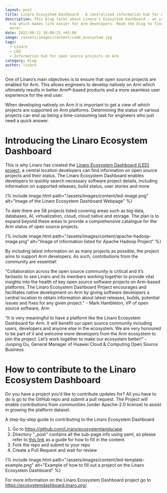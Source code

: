 ```yaml
---
layout: post
title: Linaro Ecosystem Dashboard - A centralized information hub for Arm developers
description: This blog talks about Linaro's Ecosystem Dashboard - an information
  hub which makes life easier for Arm developers. Read the blog to find out
  more!
date: 2022-08-11 10:08:25 +01:00
image: /assets/images/content/code_ecosystem.jpg
tags:
  - Linaro
  - LED
  - Information hub for open source projects on Arm
category: blog
author: linaro
---
```

One of Linaro’s main objectives is to ensure that open source projects are enabled for Arm. This allows engineers to develop natively on Arm which ultimately results in better Arm®-based products and a more seamless user experience for the end user.

When developing natively on Arm it is important to get a view of which projects are supported on Arm platforms. Determining the status of various projects can end up being a time-consuming task for engineers who just need a quick answer. 

# Introducing the Linaro Ecosystem Dashboard

This is why Linaro has created the [Linaro Ecosystem Dashboard (LED) project](https://ecosystemdashboard.linaro.org/), a central location developers can find information on open source projects and their status. The Linaro Ecosystem Dashboard enables developers to quickly search necessary software project details, including information on supported releases, build status, user stories and more.

{% include image.html path="/assets/images/content/led-image.png" alt="Image of the Linaro Ecosystem Dashboard Webpage" %}

To date there are 58 projects listed covering areas such as big data, databases, AI, virtualization, cloud, cloud native and storage. The plan is to expand beyond these areas to provide a comprehensive catalogue for the Arm status of open source projects.

{% include image.html path="/assets/images/content/apache-hadoop-image.png" alt="Image of information listed for Apache Hadoop Project" %}

By including latest information on as many projects as possible, the project aims to support Arm developers. As such, contributions from the community are essential!

"Collaboration across the open source community is critical and it’s fantastic to see Linaro and its members working together to provide vital insights into the health of key open source software projects on Arm-based platforms. The Linaro Ecosystem Dashboard Project encourages and facilitates native development on Arm by giving software developers a central location to obtain information about latest releases, builds, potential issues and fixes for any given project." - Mark Hambleton, VP of open source software, Arm

“It is very meaningful to have a platform like the Linaro Ecosystem Dashboard for Arm. It will benefit our open source community including users, developers and anyone else in the ecosystem. We are very honoured to be part of it and welcome more developers from the Arm ecosystem to join the project. Let’s work together to make our ecosystem better!” - Junping Du, General Manager of Huawei Cloud & Computing Open Source Business

# How to contribute to the Linaro Ecosystem Dashboard

Do you have a project you’d like to contribute updates for? All you have to do is go to the GitHub repo and submit a pull request. The Project will enable contributions from communities (under Apache-2.0 license) to assist in growing the platform dataset.

A step-by-step guide to contributing to the Linaro Ecosystem Dashboard 

1. Go to <https://github.com/Linaro/ecosystemlandscape>
2. Directory "_post" contains all the sub-page info using yaml, so please refer to [this link](https://github.com/Linaro/ecosystemlandscape/pull/12) as a guide for how to fill in the content.  
3. Fork the repo and submit to your repo
4. Create a Pull Request and wait for review

{% include image.html path="/assets/images/content/led-template-example.png" alt="Example of how to fill out a project on the Linaro Ecosystem Dashboard" %}

For more information on the Linaro Ecosystem Dashboard project go to <https://ecosystemdashboard.linaro.org/>.
